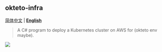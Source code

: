 okteto-infra
---

[简体中文](./README.md) | **[English](./README_en-US.md)**

> A C# program to deploy a Kubernetes cluster on AWS for (okteto env maybe).

![](https://www.pulumi.com/templates/kubernetes/aws/architecture.png)


